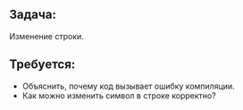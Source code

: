 ## Задача:
Изменение строки.

## Требуется:
- Объяснить, почему код вызывает ошибку компиляции.
- Как можно изменить символ в строке корректно?